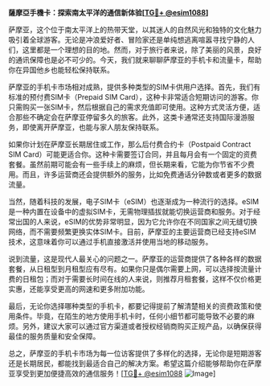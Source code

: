 **薩摩亞手機卡：探索南太平洋的通信新体验[[TG💪+ @esim1088](https://t.me/s/esim1088)]**

萨摩亚，这个位于南太平洋上的热带天堂，以其迷人的自然风光和独特的文化魅力吸引着全球游客。无论是冲浪爱好者、冒险家还是单纯想逃离喧嚣寻找宁静的人们，这里都是一个理想的目的地。然而，对于旅行者来说，除了美丽的风景，良好的通讯保障也是必不可少的。今天，我们就来聊聊萨摩亚的手机卡和流量卡，帮助你在异国他乡也能轻松保持联系。

萨摩亚的手机卡市场相对成熟，提供多种类型的SIM卡供用户选择。首先，我们有标准的预付费SIM卡（Prepaid SIM Card），这种卡非常适合短期访问的游客。你只需购买一张SIM卡，然后根据自己的需求充值即可使用。这种方式灵活方便，适合那些不确定会在萨摩亚停留多久的旅客。此外，这类卡通常还支持国际漫游服务，即使离开萨摩亚，也能与家人朋友保持联系。

如果你计划在萨摩亚长期居住或工作，那么后付费合约卡（Postpaid Contract SIM Card）可能更适合你。这种卡需要签订合同，并且每月会有一个固定的资费套餐。虽然前期可能会有一些手续上的麻烦，但长期来看，它能为你节省不少费用。而且，许多运营商还会提供额外的服务，比如免费通话分钟数或者更多的数据流量。

当然，随着科技的发展，电子SIM卡（eSIM）也逐渐成为一种流行的选择。eSIM是一种内置在设备中的虚拟SIM卡，无需物理插拔就能切换运营商和服务。对于经常出国的人来说，eSIM的优势非常明显，因为它允许你在不同国家之间无缝切换网络，而不需要频繁更换实体SIM卡。目前，萨摩亚的主要运营商已经支持eSIM技术，这意味着你可以通过手机直接激活并使用当地的移动服务。

说到流量，这是现代人最关心的问题之一。萨摩亚的运营商提供了各种各样的数据套餐，从日租型到月租型应有尽有。如果你只是偶尔需要上网，可以选择按流量计费的日租包；而对于需要长时间在线的人来说，则推荐月租套餐，这样不仅价格更实惠，还能享受更高的网速和更多附加功能。

最后，无论你选择哪种类型的手机卡，都要记得提前了解清楚相关的资费政策和使用条件。毕竟，在陌生的地方使用手机卡时，任何小细节都可能导致不必要的麻烦。另外，建议大家可以通过官方渠道或者授权经销商购买正规产品，以确保获得最佳的服务质量和安全保障。

总之，萨摩亚的手机卡市场为每一位访客提供了多样化的选择，无论你是短期游客还是长期居民，都能找到最适合自己的解决方案。希望这篇介绍能够帮助你在萨摩亚享受到更加便捷高效的通信服务！[[TG💪+ @esim1088](https://t.me/s/esim1088) ![Image](https://i.postimg.cc/4NQfJmqS/Snipaste-2025-05-13-00-14-12.png)]